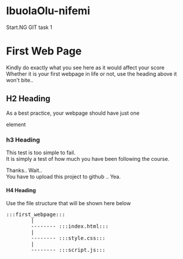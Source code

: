# IbuolaOlu-nifemi
Start.NG GIT task 1

<!DOCTYPE html>
<html>
<body>
<h1>First Web Page</h1>
<p>Kindly do exactly what you see here as it would affect your score <br>Whether it is your first webpage in life or not, use the heading above it won't bite..</p>
<h2>H2 Heading</h2>
<p>As a best practice, your webpage should have just one</p>
<p>element</p>
<h3> h3 Heading</h3>
<p>This test is too simple to fail.<br>It is simply a test of how much you have been following the course.</p>
<p>Thanks.. Wait..<br>You have to upload this project to github .. Yea.</p>
<h4>H4 Heading</h4>
<p>Use the file structure that will be shown here below</p>
<pre>:::first_webpage:::
        |
        -------- :::index.html:::
        |
        -------- :::style.css:::
        |
        -------- :::script.js:::</p>
</body>
</html>
